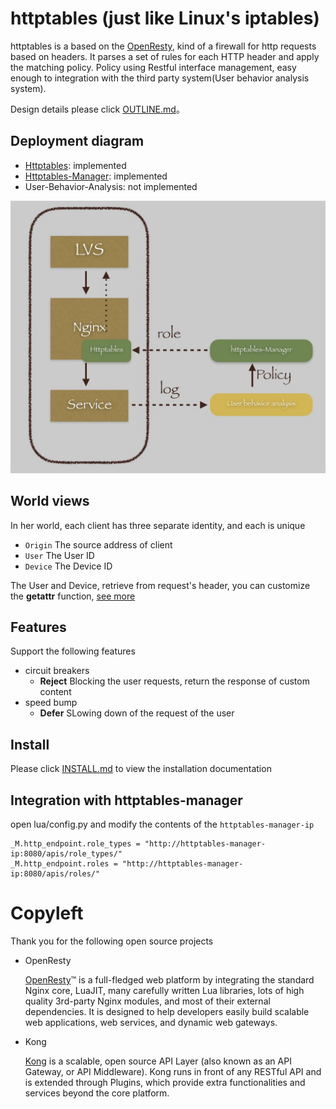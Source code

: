 # httptables (just like Linux's iptables)
httptables is a based on the [OpenResty](https://openresty.org/en/), kind of a firewall for http requests based on headers. It parses a set of rules for each HTTP header and apply the matching policy. Policy using Restful interface management, easy enough to integration with the third party system(User behavior analysis system).


Design details please click [OUTLINE.md](doc/OUTLINE中文版.md)。

## Deployment diagram

* [Httptables](https://github.com/WALL-E/httptables): implemented
* [Httptables-Manager](https://github.com/WALL-E/httptables-manager): implemented
* User-Behavior-Analysis: not implemented

![image](doc/httptables-infrastructure.png)

## World views 
In her world, each client has three separate identity, and each is unique

* `Origin` The source address of client
* `User`   The User ID
* `Device` The Device ID

The User and Device, retrieve from request's header, you can customize the **getattr** function, [see more](doc/lamda.md)

## Features
Support the following features

* circuit breakers
  * **Reject** Blocking the user requests, return the response of custom content
* speed bump
  * **Defer** SLowing down of the request of the user

## Install
Please click [INSTALL.md](doc/INSTALL.md) to view the installation documentation

## Integration with httptables-manager
open lua/config.py and modify the contents of the `httptables-manager-ip`

```
_M.http_endpoint.role_types = "http://httptables-manager-ip:8080/apis/role_types/"
_M.http_endpoint.roles = "http://httptables-manager-ip:8080/apis/roles/"
```

# Copyleft
Thank you for the following open source projects


* OpenResty

  <span id="OpenResty">[OpenResty](https://openresty.org/en/)™</span> is a full-fledged web platform by integrating the standard Nginx core, LuaJIT, many carefully written Lua libraries, lots of high quality 3rd-party Nginx modules, and most of their external dependencies. It is designed to help developers easily build scalable web applications, web services, and dynamic web gateways.

* Kong

  [Kong](http://www.getkong.org/) is a scalable, open source API Layer (also known as an API Gateway, or API Middleware). Kong runs in front of any RESTful API and is extended through Plugins, which provide extra functionalities and services beyond the core platform.


